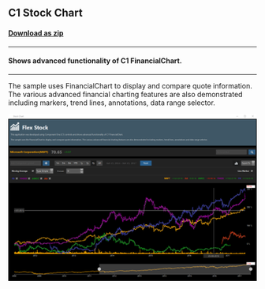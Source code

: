 ## C1 Stock Chart
#### [Download as zip](https://grapecity.github.io/DownGit/#/home?url=https://github.com/GrapeCity/ComponentOne-WinForms-Samples/tree/master/NetFramework\FlexChart\CS\StockChart)
____
#### Shows advanced functionality of C1 FinancialChart.
____
The sample uses FinancialChart to display and compare quote information.
The various advanced financial charting features are also demonstrated including markers, trend lines, annotations, data range selector.

![screenshot](screenshot.PNG)
